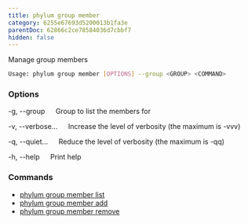 ```yaml
---
title: phylum group member
category: 6255e67693d5200013b1fa3e
parentDoc: 62866c2ce78584036d7cbbf7
hidden: false
---
```


Manage group members

```sh
Usage: phylum group member [OPTIONS] --group <GROUP> <COMMAND>
```

### Options

-g, --group <GROUP>
&emsp; Group to list the members for

-v, --verbose...
&emsp; Increase the level of verbosity (the maximum is -vvv)

-q, --quiet...
&emsp; Reduce the level of verbosity (the maximum is -qq)

-h, --help
&emsp; Print help

### Commands

* [phylum group member list](./phylum_group_member_list)
* [phylum group member add](./phylum_group_member_add)
* [phylum group member remove](./phylum_group_member_remove)
